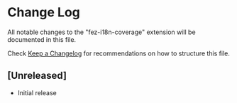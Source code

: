 # Change Log

All notable changes to the "fez-i18n-coverage" extension will be documented in this file.

Check [Keep a Changelog](http://keepachangelog.com/) for recommendations on how to structure this file.

## [Unreleased]

- Initial release